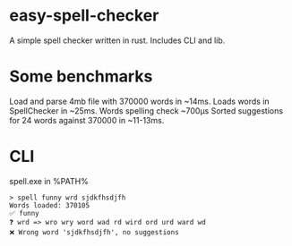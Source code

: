 # easy-spell-checker
A simple spell checker written in rust. Includes CLI and lib.

# Some benchmarks
Load and parse 4mb file with 370000 words in ~14ms.
Loads words in SpellChecker in ~25ms.
Words spelling check ~700µs
Sorted suggestions for 24 words against 370000 in ~11-13ms.

# CLI
spell.exe in %PATH%

```
> spell funny wrd sjdkfhsdjfh
Words loaded: 370105
✅ funny
❓ wrd => wro wry word wad rd wird ord urd ward wd
❌ Wrong word 'sjdkfhsdjfh', no suggestions
```